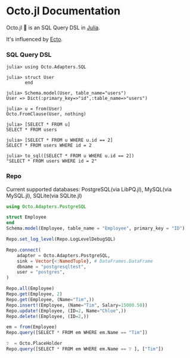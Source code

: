 # Octo.jl Documentation

Octo.jl 🐙  is an SQL Query DSL in [Julia](https://julialang.org).

It's influenced by [Ecto](https://github.com/elixir-ecto/ecto).


### SQL Query DSL

```julia-repl
julia> using Octo.Adapters.SQL

julia> struct User
       end

julia> Schema.model(User, table_name="users")
User => Dict(:primary_key=>"id",:table_name=>"users")

julia> u = from(User)
Octo.FromClause(User, nothing)

julia> [SELECT * FROM u]
SELECT * FROM users

julia> [SELECT * FROM u WHERE u.id == 2]
SELECT * FROM users WHERE id = 2

julia> to_sql([SELECT * FROM u WHERE u.id == 2])
"SELECT * FROM users WHERE id = 2"
```


### Repo

Current supported databases: PostgreSQL(via LibPQ.jl), MySQL(via MySQL.jl), SQLite(via SQLite.jl)

```julia
using Octo.Adapters.PostgreSQL

struct Employee
end
Schema.model(Employee, table_name = "Employee", primary_key = "ID")

Repo.set_log_level(Repo.LogLevelDebugSQL)

Repo.connect(
    adapter = Octo.Adapters.PostgreSQL,
    sink = Vector{<:NamedTuple}, # DataFrames.DataFrame
    dbname = "postgresqltest",
    user = "postgres",
)

Repo.all(Employee)
Repo.get(Employee, 2)
Repo.get(Employee, (Name="Tim",))
Repo.insert!(Employee, (Name="Tim", Salary=15000.50))
Repo.update!(Employee, (ID=2, Name="Chloe",))
Repo.delete!(Employee, (ID=2,))

em = from(Employee)
Repo.query([SELECT * FROM em WHERE em.Name == "Tim"])

❔  = Octo.PlaceHolder
Repo.query([SELECT * FROM em WHERE em.Name == ❔ ], ["Tim"])
```
